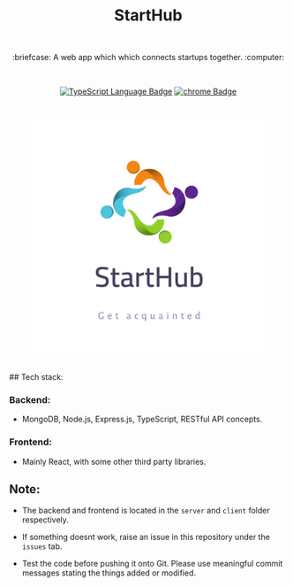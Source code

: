 <h1 align="center">StartHub</h1></br>

<p align="center">
:briefcase: A web app which which connects startups together. :computer:
</p>
<br>

<p align="center">
  <a href="#"><img alt="TypeScript Language Badge" src="https://badgen.net/badge/icon/typescript?icon=typescript&label"/></a>
  <a href="#"><img alt="chrome Badge" src="https://badgen.net/badge/icon/chrome?icon=chrome&label"/></a>
  <!-- <a href="https://github.com/k4u5h4L"><img alt="k4u5h4L GitHub badge" src="https://badgen.net/badge/GitHub/k4u5h4L?icon=github&color=24292e"/></a> -->
</p>

<br>
<p align="center">
<img width="420px" src="assets/logo.png" alt="StartHub logo"></img>
</p><br>
## Tech stack:

### Backend:

-   MongoDB, Node.js, Express.js, TypeScript, RESTful API concepts.

### Frontend:

-   Mainly React, with some other third party libraries.

## Note:

-   The backend and frontend is located in the `server` and `client` folder respectively.

-   If something doesnt work, raise an issue in this repository under the `issues` tab.

-   Test the code before pushing it onto Git. Please use meaningful commit messages stating the things added or modified.
